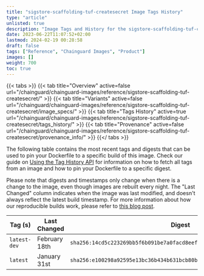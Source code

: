 ```yaml
---
title: "sigstore-scaffolding-tuf-createsecret Image Tags History"
type: "article"
unlisted: true
description: "Image Tags and History for the sigstore-scaffolding-tuf-createsecret Chainguard Image"
date: 2023-06-22T11:07:52+02:00
lastmod: 2024-02-19 00:28:58
draft: false
tags: ["Reference", "Chainguard Images", "Product"]
images: []
weight: 700
toc: true
---
```


{{< tabs >}}
{{< tab title="Overview" active=false url="/chainguard/chainguard-images/reference/sigstore-scaffolding-tuf-createsecret/" >}}
{{< tab title="Variants" active=false url="/chainguard/chainguard-images/reference/sigstore-scaffolding-tuf-createsecret/image_specs/" >}}
{{< tab title="Tags History" active=true url="/chainguard/chainguard-images/reference/sigstore-scaffolding-tuf-createsecret/tags_history/" >}}
{{< tab title="Provenance" active=false url="/chainguard/chainguard-images/reference/sigstore-scaffolding-tuf-createsecret/provenance_info/" >}}
{{</ tabs >}}

The following table contains the most recent tags and digests that can be used to pin your Dockerfile to a specific build of this image. Check our guide on [Using the Tag History API](/chainguard/chainguard-images/using-the-tag-history-api/) for information on how to fetch all tags from an image and how to pin your Dockerfile to a specific digest.

Please note that digests and timestamps only change when there is a change to the image, even though images are rebuilt every night. The "Last Changed" column indicates when the image was last modified, and doesn't always reflect the latest build timestamp. For more information about how our reproducible builds work, please refer to [this blog post](https://www.chainguard.dev/unchained/reproducing-chainguards-reproducible-image-builds).

| Tag (s)       | Last Changed  | Digest                                                                    |
|---------------|---------------|---------------------------------------------------------------------------|
|  `latest-dev` | February 18th | `sha256:14cd5c223269bb5f6b091be7a0facd8eef89c6cf712880df0b49d859ad6465e9` |
|  `latest`     | January 31st  | `sha256:e100298a92595e13bc36b434b631bcb80bf7db1aafbbcaf11a3e001061d027de` |

